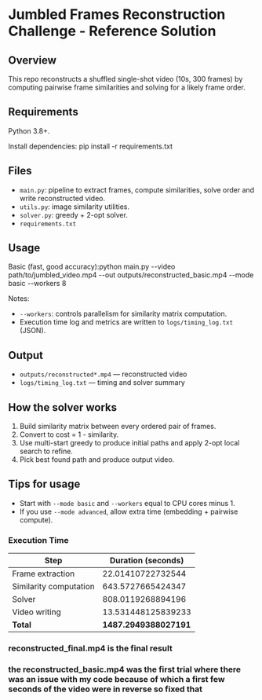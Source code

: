 # Jumbled Frames Reconstruction Challenge - Reference Solution

## Overview
This repo reconstructs a shuffled single-shot video (10s, 300 frames) by computing pairwise frame similarities and solving for a likely frame order.

## Requirements
Python 3.8+.

Install dependencies:
pip install -r requirements.txt

## Files
- `main.py`: pipeline to extract frames, compute similarities, solve order and write reconstructed video.
- `utils.py`: image similarity utilities.
- `solver.py`: greedy + 2-opt solver.
- `requirements.txt`

## Usage

Basic (fast, good accuracy):python main.py --video path/to/jumbled_video.mp4 --out outputs/reconstructed_basic.mp4 --mode basic --workers 8

Notes:
- `--workers`: controls parallelism for similarity matrix computation.
- Execution time log and metrics are written to `logs/timing_log.txt` (JSON).

## Output
- `outputs/reconstructed*.mp4` — reconstructed video
- `logs/timing_log.txt` — timing and solver summary

## How the solver works
1. Build similarity matrix between every ordered pair of frames.
2. Convert to cost = 1 - similarity.
3. Use multi-start greedy to produce initial paths and apply 2-opt local search to refine.
4. Pick best found path and produce output video.

## Tips for usage
- Start with `--mode basic` and `--workers` equal to CPU cores minus 1.
- If you use `--mode advanced`, allow extra time (embedding + pairwise compute).

### Execution Time
| Step | Duration (seconds) |
|------|--------------------|
| Frame extraction | 22.01410722732544 |
| Similarity computation | 643.5727665424347 |
| Solver | 808.0119268894196 |
| Video writing | 13.531448125839233 |
| **Total** | **1487.2949388027191** |

### reconstructed_final.mp4 is the final result

### the reconstructed_basic.mp4 was the first trial where there was an issue with my code because of which a first few seconds of the video were in reverse so fixed that